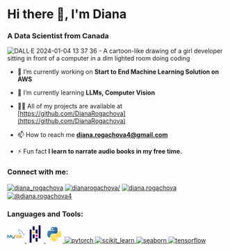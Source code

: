 <h1 align="left">Hi there 👋,  I'm Diana</h1>
<h3 align="left">A Data Scientist from Canada</h3>

![DALL·E 2024-01-04 13 37 36 - A cartoon-like drawing of a girl developer sitting in front of a computer in a dim lighted room doing coding   ](https://github.com/DianaRogachova/DianaRogachova/assets/130624149/05520c9f-41f6-4b9e-b5cf-8f2d790211a4)


- 🔭 I’m currently working on **Start to End Machine Learning Solution on AWS**

- 🌱 I’m currently learning **LLMs, Computer Vision**

- 👨‍💻 All of my projects are available at [https://github.com/DianaRogachova](https://github.com/DianaRogachova)

- 📫 How to reach me **diana.rogachova4@gmail.com**

- ⚡ Fun fact **I learn to narrate audio books in my free time.**

<h3 align="left">Connect with me:</h3>
<p align="left">
<a href="https://twitter.com/diana_rogachova" target="blank"><img align="center" src="https://raw.githubusercontent.com/rahuldkjain/github-profile-readme-generator/master/src/images/icons/Social/twitter.svg" alt="diana_rogachova" height="30" width="40" /></a>
<a href="https://linkedin.com/in/dianarogachova/" target="blank"><img align="center" src="https://raw.githubusercontent.com/rahuldkjain/github-profile-readme-generator/master/src/images/icons/Social/linked-in-alt.svg" alt="dianarogachova/" height="30" width="40" /></a>
<a href="https://instagram.com/diana.rogachova" target="blank"><img align="center" src="https://raw.githubusercontent.com/rahuldkjain/github-profile-readme-generator/master/src/images/icons/Social/instagram.svg" alt="diana.rogachova" height="30" width="40" /></a>
<a href="https://medium.com/@diana.rogachova4" target="blank"><img align="center" src="https://raw.githubusercontent.com/rahuldkjain/github-profile-readme-generator/master/src/images/icons/Social/medium.svg" alt="@diana.rogachova4" height="30" width="40" /></a>
</p>

<h3 align="left">Languages and Tools:</h3>
<p align="left"> <a href="https://www.mysql.com/" target="_blank" rel="noreferrer"> <img src="https://raw.githubusercontent.com/devicons/devicon/master/icons/mysql/mysql-original-wordmark.svg" alt="mysql" width="40" height="40"/> </a> <a href="https://pandas.pydata.org/" target="_blank" rel="noreferrer"> <img src="https://raw.githubusercontent.com/devicons/devicon/2ae2a900d2f041da66e950e4d48052658d850630/icons/pandas/pandas-original.svg" alt="pandas" width="40" height="40"/> </a> <a href="https://www.python.org" target="_blank" rel="noreferrer"> <img src="https://raw.githubusercontent.com/devicons/devicon/master/icons/python/python-original.svg" alt="python" width="40" height="40"/> </a> <a href="https://pytorch.org/" target="_blank" rel="noreferrer"> <img src="https://www.vectorlogo.zone/logos/pytorch/pytorch-icon.svg" alt="pytorch" width="40" height="40"/> </a> <a href="https://scikit-learn.org/" target="_blank" rel="noreferrer"> <img src="https://upload.wikimedia.org/wikipedia/commons/0/05/Scikit_learn_logo_small.svg" alt="scikit_learn" width="40" height="40"/> </a> <a href="https://seaborn.pydata.org/" target="_blank" rel="noreferrer"> <img src="https://seaborn.pydata.org/_images/logo-mark-lightbg.svg" alt="seaborn" width="40" height="40"/> </a> <a href="https://www.tensorflow.org" target="_blank" rel="noreferrer"> <img src="https://www.vectorlogo.zone/logos/tensorflow/tensorflow-icon.svg" alt="tensorflow" width="40" height="40"/> </a> </p>


